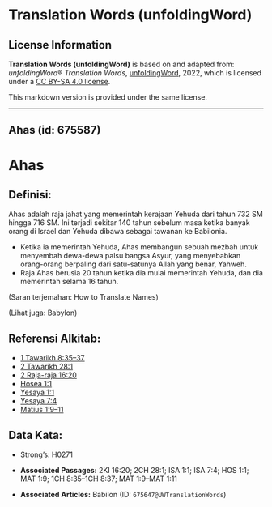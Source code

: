 # Translation Words (unfoldingWord)

## License Information

**Translation Words (unfoldingWord)** is based on and adapted from: _unfoldingWord® Translation Words_, [unfoldingWord](https://unfoldingword.org/utw), 2022, which is licensed under a [CC BY-SA 4.0 license](https://creativecommons.org/licenses/by-sa/4.0/legalcode.en).

This markdown version is provided under the same license.



--------------------------------

## Ahas (id: 675587)

Ahas
====

Definisi:
---------

Ahas adalah raja jahat yang memerintah kerajaan Yehuda dari tahun 732 SM hingga 716 SM. Ini terjadi sekitar 140 tahun sebelum masa ketika banyak orang di Israel dan Yehuda dibawa sebagai tawanan ke Babilonia.

* Ketika ia memerintah Yehuda, Ahas membangun sebuah mezbah untuk menyembah dewa\-dewa palsu bangsa Asyur, yang menyebabkan orang\-orang berpaling dari satu\-satunya Allah yang benar, Yahweh.
* Raja Ahas berusia 20 tahun ketika dia mulai memerintah Yehuda, dan dia memerintah selama 16 tahun.

(Saran terjemahan: How to Translate Names)

(Lihat juga: Babylon)

Referensi Alkitab:
------------------

* [1 Tawarikh 8:35–37](https://ref.ly/1Chr0:0)
* [2 Tawarikh 28:1](https://ref.ly/2Chr0:0)
* [2 Raja\-raja 16:20](https://ref.ly/2Kgs0:0)
* [Hosea 1:1](https://ref.ly/Hos1:1)
* [Yesaya 1:1](https://ref.ly/Isa1:1)
* [Yesaya 7:4](https://ref.ly/Isa7:4)
* [Matius 1:9–11](https://ref.ly/Matt1:9-Matt1:11)

Data Kata:
----------

* Strong’s: H0271

* **Associated Passages:** 2KI 16:20; 2CH 28:1; ISA 1:1; ISA 7:4; HOS 1:1; MAT 1:9; 1CH 8:35–1CH 8:37; MAT 1:9–MAT 1:11
* **Associated Articles:** Babilon (ID: `675647@UWTranslationWords`)

